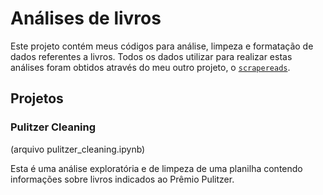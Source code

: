 # Análises de livros

Este projeto contém meus códigos para análise, limpeza e formatação de dados referentes a livros. Todos os dados utilizar para realizar estas análises foram obtidos através do meu outro projeto, o [`scrapereads`](https://github.com/guilhermecxe/scrapereads).

## Projetos

### Pulitzer Cleaning
(arquivo pulitzer_cleaning.ipynb)

Esta é uma análise exploratória e de limpeza de uma planilha contendo informações sobre livros indicados ao Prêmio Pulitzer.